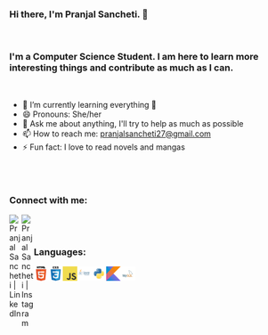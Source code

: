 ### Hi there, I'm Pranjal Sancheti. 👋
<!--
**Pranjal-Sancheti/Pranjal-Sancheti** is a ✨ _special_ ✨ repository because its `README.md` (this file) appears on your GitHub profile.
-->
<br />

### I'm a Computer Science Student. I am here to learn more interesting things and contribute as much as I can. 

<br />

- 🌱 I’m currently learning everything 🤣
- 😄 Pronouns: She/her
- 💬 Ask me about anything, I'll try to help as much as possible
- 📫 How to reach me: pranjalsancheti27@gmail.com
- ⚡ Fun fact: I love to read novels and mangas

<br />
<br />

### Connect with me:

[<img align="left" alt="Pranjal Sancheti | LinkedIn" width="22px" src="https://cdn.jsdelivr.net/npm/simple-icons@v3/icons/linkedin.svg" />][linkedin]
[<img align="left" alt="Pranjal Sancheti | Instagram" width="22px" src="https://cdn.jsdelivr.net/npm/simple-icons@v3/icons/instagram.svg" />][instagram]

<br />
<br />

### Languages:

<img align="left" alt="HTML5" width="26px" src="https://raw.githubusercontent.com/github/explore/80688e429a7d4ef2fca1e82350fe8e3517d3494d/topics/html/html.png" />
<img align="left" alt="CSS3" width="26px" src="https://raw.githubusercontent.com/github/explore/80688e429a7d4ef2fca1e82350fe8e3517d3494d/topics/css/css.png" />
<img align="left" alt="JavaScript" width="26px" src="https://raw.githubusercontent.com/github/explore/80688e429a7d4ef2fca1e82350fe8e3517d3494d/topics/javascript/javascript.png" />
<img align="left" alt="Java" width="26px" src="https://raw.githubusercontent.com/github/explore/80688e429a7d4ef2fca1e82350fe8e3517d3494d/topics/java/java.png" />
<img align="left" alt="Python" width="26px" src="https://raw.githubusercontent.com/github/explore/80688e429a7d4ef2fca1e82350fe8e3517d3494d/topics/python/python.png" />
<img align="left" alt="Kotiln" width="26px" src="https://raw.githubusercontent.com/github/explore/80688e429a7d4ef2fca1e82350fe8e3517d3494d/topics/kotlin/kotlin.png" />
<img align="left" alt="MySql" width="26px" src="https://raw.githubusercontent.com/github/explore/78df643247d429f6cc873026c0622819ad797942/topics/mysql/mysql.png" />

<br />
<br />

[instagram]: https://www.instagram.com/_.glow_getter_/
[linkedin]: https://linkedin.com/in/pranjalsancheti
